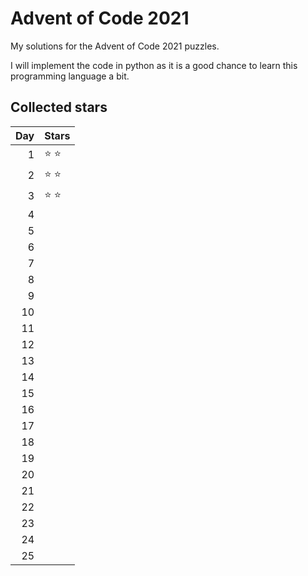 # Advent of Code 2021
My solutions for the Advent of Code 2021 puzzles.

I will implement the code in python as it is a good chance to learn this programming language a bit.

## Collected stars

| Day    | Stars |
| -----: | ----- |
| 1      | :star: :star: |
| 2      | :star: :star: |
| 3      | :star: :star: |
| 4      |  |
| 5      |  |
| 6      |  |
| 7      |  |
| 8      |  |
| 9      |  |
| 10     |  |
| 11     |  |
| 12     |  |
| 13     |  |
| 14     |  |
| 15     |  |
| 16     |  |
| 17     |  |
| 18     |  |
| 19     |  |
| 20     |  |
| 21     |  |
| 22     |  |
| 23     |  |
| 24     |  |
| 25     |  |